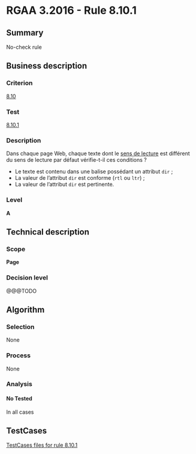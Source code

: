 # RGAA 3.2016 - Rule 8.10.1

## Summary
No-check rule


## Business description

### Criterion
[8.10](http://references.modernisation.gouv.fr/rgaa-accessibilite/2016/criteres.html#crit-8-10)

### Test
[8.10.1](http://references.modernisation.gouv.fr/rgaa-accessibilite/2016/criteres.html#test-8-10-1)

### Description
<div lang="fr">Dans chaque page Web, chaque texte dont le <a href="http://references.modernisation.gouv.fr/rgaa-accessibilite/glossaire.html#sens-de-lecture">sens de lecture</a> est diff&#xE9;rent du sens de lecture par d&#xE9;faut v&#xE9;rifie-t-il ces conditions&nbsp;? <ul><li>Le texte est contenu dans une balise poss&#xE9;dant un attribut <code lang="en">dir</code>&nbsp;;</li> <li>La valeur de l&#x2019;attribut <code lang="en">dir</code> est conforme (<code lang="en">rtl</code> ou <code lang="en">ltr</code>)&nbsp;;</li> <li>La valeur de l&#x2019;attribut <code lang="en">dir</code> est pertinente.</li> </ul></div>

### Level
**A**


## Technical description

### Scope
**Page**

### Decision level
@@@TODO


## Algorithm

### Selection
None

### Process
None

### Analysis

#### No Tested
In all cases


##  TestCases

[TestCases files for rule 8.10.1](https://github.com/Asqatasun/Asqatasun/tree/develop/rules/rules-rgaa3.2016/src/test/resources/testcases/rgaa32016/Rgaa32016Rule081001/)



